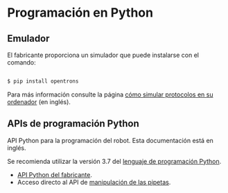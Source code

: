 # Programación en Python

## Emulador

El fabricante proporciona un simulador que puede instalarse con el comando:

```sh

$ pip install opentrons

```

Para más información consulte la página [cómo simular protocolos en su ordenador](https://support.opentrons.com/en/articles/2741869-simulating-ot-2-protocols-on-your-computer) (en inglés).

## APIs de programación Python

API Python para la programación del robot. Esta documentación está en inglés.

Se recomienda utilizar la versión 3.7 del [lenguaje de programación Python](https://www.python.org/).

* [API Python del fabricante](https://docs.opentrons.com/v2/).
* Acceso directo al API de [manipulación de las pipetas](https://docs.opentrons.com/v2/new_pipette.html).

